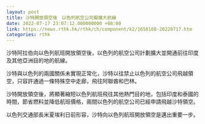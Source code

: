 ```yaml
---
layout: post
title: 沙特開放領空後　以色列航空公司擬擴大航線
date: 2022-07-17 23:07:12.000000000 +08:00
link: https://news.rthk.hk/rthk/ch/component/k2/1658168-20220717.htm
categories: rthk
---
```


沙特阿拉伯向以色列航班開放領空後，以色列的航空公司計劃擴大並開通前往印度及其他亞洲目的地的航線。

沙特與以色列的兩國關係未實現正常化，沙特以往禁止以色列的航空公司飛越領空，只容許通過一條特殊空中走廊，飛往阿聯酋和巴林。

沙特開放領空後，將顯著縮短以色列航班飛往其他熱門目的地，包括印度和泰國的時間，節省燃料並降低航班價格，兩間以色列的航空公司已經申請飛越沙特領空。

以色列交通部長米夏埃利日前形容，沙特向以色列航班開放領空是邁出重要一步。
